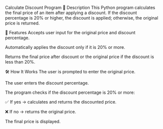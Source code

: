 Calculate Discount Program
📌 Description
This Python program calculates the final price of an item after applying a discount.
If the discount percentage is 20% or higher, the discount is applied; otherwise, the original price is returned.

🚀 Features
Accepts user input for the original price and discount percentage.

Automatically applies the discount only if it is 20% or more.

Returns the final price after discount or the original price if the discount is less than 20%.

🛠️ How It Works
The user is prompted to enter the original price.

The user enters the discount percentage.

The program checks if the discount percentage is 20% or more:

✅ If yes → calculates and returns the discounted price.

❌ If no → returns the original price.

The final price is displayed.